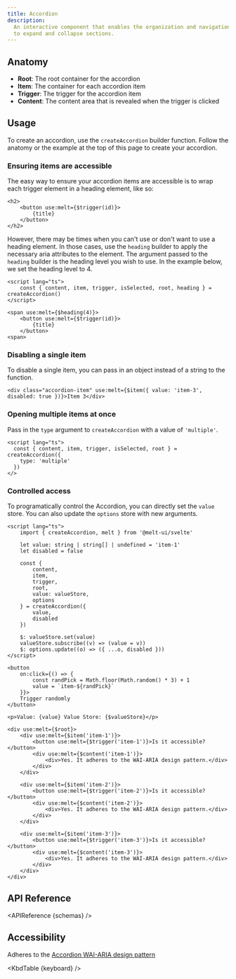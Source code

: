 ```yaml
---
title: Accordion
description:
  An interactive component that enables the organization and navigation of content by allowing users
  to expand and collapse sections.
---
```


<script>
    import { KbdTable, APIReference, Preview } from '$docs/components'
    export let schemas
    export let keyboard
    export let snippets
    export let previews
</script>

## Anatomy

- **Root**: The root container for the accordion
- **Item**: The container for each accordion item
- **Trigger**: The trigger for the accordion item
- **Content**: The content area that is revealed when the trigger is clicked

## Usage

To create an accordion, use the `createAccordion` builder function. Follow the anatomy or the
example at the top of this page to create your accordion.

### Ensuring items are accessible

The easy way to ensure your accordion items are accessible is to wrap each trigger element in a
heading element, like so:

```svelte
<h2>
	<button use:melt={$trigger(id)}>
		{title}
	</button>
</h2>
```

However, there may be times when you can't use or don't want to use a heading element. In those
cases, use the `heading` builder to apply the necessary aria attributes to the element. The argument
passed to the `heading` builder is the heading level you wish to use. In the example below, we set
the heading level to 4.

```svelte /heading/#hi
<script lang="ts">
	const { content, item, trigger, isSelected, root, heading } = createAccordion()
</script>
```

```svelte {1}
<span use:melt={$heading(4)}>
    <button use:melt={$trigger(id)}>
        {title}
    </button>
<span>
```

### Disabling a single item

To disable a single item, you can pass in an object instead of a string to the function.

```svelte /{ value: 'item-3', disabled: true }/#hi
<div class="accordion-item" use:melt={$item({ value: 'item-3', disabled: true })}>Item 3</div>
```

<Preview code={snippets.disabled}>
    <svelte:component this={previews.disabled} />
</Preview>

### Opening multiple items at once

Pass in the `type` argument to `createAccordion` with a value of `'multiple'`.

```svelte {3}
<script lang="ts">
  const { content, item, trigger, isSelected, root } = createAccordion({
    type: 'multiple'
  })
</>
```

<Preview code={snippets.multiple}>
    <svelte:component this={previews.multiple} />
</Preview>

### Controlled access

To programatically control the Accordion, you can directly set the `value` store. You can also
update the `options` store with new arguments.

```svelte {4,15,19,21}
<script lang="ts">
	import { createAccordion, melt } from '@melt-ui/svelte'

	let value: string | string[] | undefined = 'item-1'
	let disabled = false

	const {
		content,
		item,
		trigger,
		root,
		value: valueStore,
		options
	} = createAccordion({
		value,
		disabled
	})

	$: valueStore.set(value)
	valueStore.subscribe((v) => (value = v))
	$: options.update((o) => ({ ...o, disabled }))
</script>

<button
	on:click={() => {
		const randPick = Math.floor(Math.random() * 3) + 1
		value = `item-${randPick}`
	}}>
	Trigger randomly
</button>

<p>Value: {value} Value Store: {$valueStore}</p>

<div use:melt={$root}>
	<div use:melt={$item('item-1')}>
		<button use:melt={$trigger('item-1')}>Is it accessible?</button>
		<div use:melt={$content('item-1')}>
			<div>Yes. It adheres to the WAI-ARIA design pattern.</div>
		</div>
	</div>

	<div use:melt={$item('item-2')}>
		<button use:melt={$trigger('item-2')}>Is it accessible?</button>
		<div use:melt={$content('item-2')}>
			<div>Yes. It adheres to the WAI-ARIA design pattern.</div>
		</div>
	</div>

	<div use:melt={$item('item-3')}>
		<button use:melt={$trigger('item-3')}>Is it accessible?</button>
		<div use:melt={$content('item-3')}>
			<div>Yes. It adheres to the WAI-ARIA design pattern.</div>
		</div>
	</div>
</div>
```

## API Reference

<APIReference {schemas} />

## Accessibility

Adheres to the
[Accordion WAI-ARIA design pattern](https://www.w3.org/WAI/ARIA/apg/patterns/accordion/)

<KbdTable {keyboard} />
